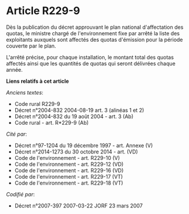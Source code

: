 # Article R229-9

Dès la publication du décret approuvant le plan national d'affectation des quotas, le ministre chargé de l'environnement fixe
par arrêté la liste des exploitants auxquels sont affectés des quotas d'émission pour la période couverte par le plan.

L'arrêté précise, pour chaque installation, le montant total des quotas affectés ainsi que les quantités de quotas qui seront
délivrées chaque année.

**Liens relatifs à cet article**

_Anciens textes_:

  - Code rural R229-9
  - Décret n°2004-832 2004-08-19 art. 3 (alinéas 1 et 2)
  - Décret n°2004-832 du 19 août 2004 - art. 3 (Ab)
  - Code rural - art. R*229-9 (Ab)

_Cité par_:

  - Décret n°97-1204 du 19 décembre 1997 - art. Annexe (V)
  - Décret n°2014-1273 du 30 octobre 2014 - art. (VD)
  - Code de l'environnement - art. R229-10 (V)
  - Code de l'environnement - art. R229-12 (VD)
  - Code de l'environnement - art. R229-16 (VD)
  - Code de l'environnement - art. R229-17 (VT)
  - Code de l'environnement - art. R229-18 (VT)

_Codifié par_:

  - Décret n°2007-397 2007-03-22 JORF 23 mars 2007
